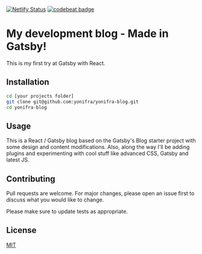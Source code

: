 [![Netlify Status](https://api.netlify.com/api/v1/badges/43aec34d-725b-4d45-a3e9-4d1ef8b6e57d/deploy-status)](https://app.netlify.com/sites/infallible-carson-4428d0/deploys)
[![codebeat badge](https://codebeat.co/badges/e501e051-b059-4a45-831c-908f8c6021a0)](https://codebeat.co/projects/github-com-yonifra-yonifra-blog-master)

# My development blog - Made in Gatsby!

This is my first try at Gatsby with React.

## Installation

```bash
cd [your projects folder]
git clone git@github.com:yonifra/yonifra-blog.git
cd yonifra-blog
```

## Usage
This is a React / Gatsby blog based on the Gatsby's Blog starter project with some design and content modifications. Also, along the way I'll be adding plugins and experimenting with cool stuff like advanced CSS, Gatsby and latest JS.

## Contributing
Pull requests are welcome. For major changes, please open an issue first to discuss what you would like to change.

Please make sure to update tests as appropriate.

## License
[MIT](https://choosealicense.com/licenses/mit/)
